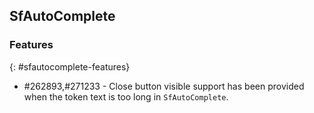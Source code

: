 ## SfAutoComplete

### Features
{: #sfautocomplete-features}

* \#262893,\#271233 - Close button visible support has been provided when the token text is too long in `SfAutoComplete`.